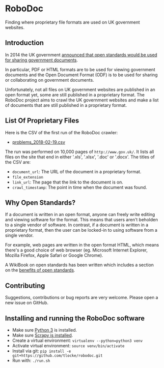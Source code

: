 # RoboDoc

Finding where proprietary file formats are used on UK government websites.


## Introduction

In 2014 the UK government [announced that open standards would be used for
sharing government documents](https://www.gov.uk/government/news/open-document-formats-selected-to-meet-user-needs).

In particular, PDF or HTML formats are to be used for viewing government
documents and the Open Document Format (ODF) is to be used for sharing or
collaborating on government documents.

Unfortunately, not all files on UK government websites are published in an open
format yet, some are still published in a proprietary format. The RoboDoc
project aims to crawl the UK government websites and make a list of documents
that are still published in a proprietary format.


## List Of Proprietary Files

Here is the CSV of the first run of the RoboDoc crawler:

* [problems\_2018-02-19.csv](https://tlocke.github.io/robodoc/problems_2018-02-19.csv)

The run was performed on 10,000 pages of `http://www.gov.uk/`. It lists all
files on the site that end in either '.xls', '.xlsx', '.doc' or '.docx'. The
titles of the CSV are:

* `document_url`: The URL of the document in a proprietary format.
* `file_extension`
* `link_url`: The page that the link to the document is on.
* `crawl_timestamp`: The point in time when the document was found.


## Why Open Standards?

If a document is written in an open format, anyone can freely write editing
and viewing software for the format. This means that users aren't beholden to a
single vendor of software. In contrast, if a document is written in a
proprietary format, then the user can be locked-in to using software from a
single vendor.

For example, web pages are written in the open format HTML, which means there's
a good choice of web browser (eg. Microsoft Internet Explorer, Mozilla Firefox,
Apple Safari or Google Chrome).

A WikiBook on open standards has been written which includes a section on the
[benefits of open standards](https://en.wikibooks.org/wiki/FOSS_Open_Standards/Importance_and_Benefits_of_Open_Standards).


## Contributing

Suggestions, contributions or bug reports are very welcome. Please open a new
issue on GitHub.


## Installing and running the RoboDoc software

* Make sure [Python 3](https://www.python.org/) is installed.
* Make sure
  [Scrapy is installed](https://doc.scrapy.org/en/latest/intro/install.html).
* Create a virtual environment: `virtualenv --python=python3 venv`
* Activate virtual environment: `source venv/bin/activate`
* Install via git: `pip install -e git+https://github.com/tlocke/robodoc.git`
* Run with: `./run.sh`
